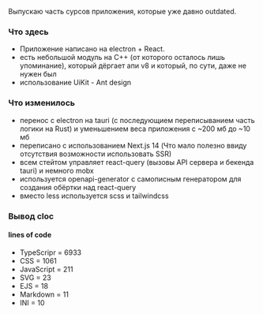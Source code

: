 Выпускаю часть сурсов приложения, которые уже давно outdated.

### Что здесь
  - Приложение написано на electron + React.
  - есть небольшой модуль на C++ (от которого осталось лишь упоминание), который дёргает апи v8 и который, по сути, даже не нужен был
  - использование UiKit - Ant design

### Что изменилось
  - перенос с electron на tauri (с последующием переписыванием часть логики на Rust) и уменьшением веса приложения с ~200 мб до ~10 мб
  - переписано с использованием Next.js 14 (Что мало полезно ввиду отсутствия возможности использовать SSR)
  - всем стейтом управляет react-query (вызовы API сервера и бекенда tauri) и немного mobx
  - используется openapi-generator с самописным генератором для создания обёртки над react-query
  - вместо less используется scss и tailwindcss
  

### Вывод cloc
#### lines of code
 - TypeScripr = 6933
 - CSS = 1061
 - JavaScript = 211
 - SVG = 23
 - EJS = 18
 - Markdown = 11
 - INI = 10
 
